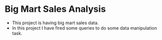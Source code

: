 # Big Mart Sales Analysis
- This project is having big mart sales data.
- In this project I have fired some queries to do some data manipulation task.
